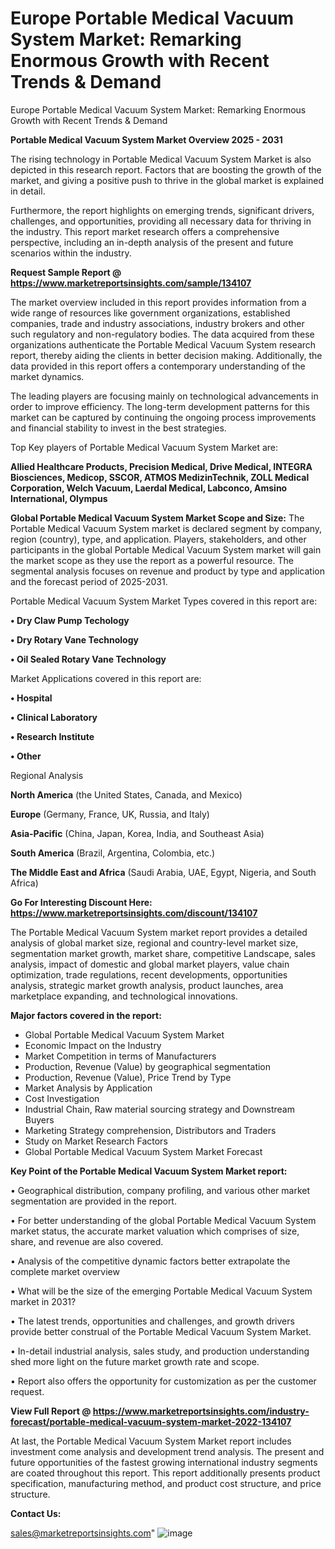 # Europe Portable Medical Vacuum System Market: Remarking Enormous Growth with Recent Trends & Demand
Europe Portable Medical Vacuum System Market: Remarking Enormous Growth with Recent Trends & Demand

<Strong> Portable Medical Vacuum System Market Overview 2025 - 2031</strong>

The rising technology in Portable Medical Vacuum System Market is also depicted in this research report. Factors that are boosting the growth of the market, and giving a positive push to thrive in the global market is explained in detail.

Furthermore, the report highlights on emerging trends, significant drivers, challenges, and opportunities, providing all necessary data for thriving in the industry. This report market research offers a comprehensive perspective, including an in-depth analysis of the present and future scenarios within the industry.

<strong>Request Sample Report @ <a href=https://www.marketreportsinsights.com/sample/134107>https://www.marketreportsinsights.com/sample/134107</a></strong>

The market overview included in this report provides information from a wide range of resources like government organizations, established companies, trade and industry associations, industry brokers and other such regulatory and non-regulatory bodies. The data acquired from these organizations authenticate the Portable Medical Vacuum System research report, thereby aiding the clients in better decision making. Additionally, the data provided in this report offers a contemporary understanding of the market dynamics.

The leading players are focusing mainly on technological advancements in order to improve efficiency. The long-term development patterns for this market can be captured by continuing the ongoing process improvements and financial stability to invest in the best strategies.

Top Key players of Portable Medical Vacuum System Market are:

<strong>Allied Healthcare Products, Precision Medical, Drive Medical, INTEGRA Biosciences, Medicop, SSCOR, ATMOS MedizinTechnik, ZOLL Medical Corporation, Welch Vacuum, Laerdal Medical, Labconco, Amsino International, Olympus</strong>

<strong><b>Global Portable Medical Vacuum System Market Scope and Size:</b></strong>
The Portable Medical Vacuum System market is declared segment by company, region (country), type, and application. Players, stakeholders, and other participants in the global Portable Medical Vacuum System market will gain the market scope as they use the report as a powerful resource. The segmental analysis focuses on revenue and product by type and application and the forecast period of 2025-2031.

Portable Medical Vacuum System Market Types covered in this report are:

<strong>• Dry Claw Pump Techology

• Dry Rotary Vane Technology

• Oil Sealed Rotary Vane Technology</strong>

Market Applications covered in this report are:

<strong>• Hospital

• Clinical Laboratory

• Research Institute

• Other</strong> 

Regional Analysis

<strong>North America</strong> (the United States, Canada, and Mexico)

<strong>Europe</strong> (Germany, France, UK, Russia, and Italy)

<strong>Asia-Pacific</strong> (China, Japan, Korea, India, and Southeast Asia)

<strong>South America</strong> (Brazil, Argentina, Colombia, etc.)

<strong>The Middle East and Africa</strong> (Saudi Arabia, UAE, Egypt, Nigeria, and South Africa)

<strong>Go For Interesting Discount Here: <a href=https://www.marketreportsinsights.com/discount/134107>https://www.marketreportsinsights.com/discount/134107</a></strong>

The Portable Medical Vacuum System market report provides a detailed analysis of global market size, regional and country-level market size, segmentation market growth, market share, competitive Landscape, sales analysis, impact of domestic and global market players, value chain optimization, trade regulations, recent developments, opportunities analysis, strategic market growth analysis, product launches, area marketplace expanding, and technological innovations.

<strong><b>Major factors covered in the report:</b></strong>
<ul>
  <li>Global Portable Medical Vacuum System Market </li>
  <li>Economic Impact on the Industry</li>
  <li>Market Competition in terms of Manufacturers</li>
  <li>Production, Revenue (Value) by geographical segmentation</li>
  <li>Production, Revenue (Value), Price Trend by Type</li>
  <li>Market Analysis by Application</li>
  <li>Cost Investigation</li>
  <li>Industrial Chain, Raw material sourcing strategy and Downstream Buyers</li>
  <li>Marketing Strategy comprehension, Distributors and Traders</li>
  <li>Study on Market Research Factors</li>
  <li>Global Portable Medical Vacuum System Market Forecast</li>
</ul>

<strong><b>Key Point of the Portable Medical Vacuum System Market report:</b></strong>

• Geographical distribution, company profiling, and various other market segmentation are provided in the report.

• For better understanding of the global Portable Medical Vacuum System market status, the accurate market valuation which comprises of size, share, and revenue are also covered.

• Analysis of the competitive dynamic factors better extrapolate the complete market overview

• What will be the size of the emerging Portable Medical Vacuum System market in 2031?

• The latest trends, opportunities and challenges, and growth drivers provide better construal of the Portable Medical Vacuum System Market.

• In-detail industrial analysis, sales study, and production understanding shed more light on the future market growth rate and scope.

• Report also offers the opportunity for customization as per the customer request.

<strong><b>View Full Report @ <a href=https://www.marketreportsinsights.com/industry-forecast/portable-medical-vacuum-system-market-2022-134107>https://www.marketreportsinsights.com/industry-forecast/portable-medical-vacuum-system-market-2022-134107</a></b></strong>


At last, the Portable Medical Vacuum System Market report includes investment come analysis and development trend analysis. The present and future opportunities of the fastest growing international industry segments are coated throughout this report. This report additionally presents product specification, manufacturing method, and product cost structure, and price structure.

<strong>Contact Us:</strong>

sales@marketreportsinsights.com"
![image](https://github.com/user-attachments/assets/12846470-59bd-4582-b5cb-d5ea7f169194)
